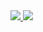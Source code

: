 <a href="https://portal.azure.com/#create/Microsoft.Template/uri/https%3A%2F%2Fraw.githubusercontent.com%2Fkrjhitch%2FARMandDSCDeploy%2Fmaster%2F02_ADDCplus4Members%2Ftemplate.json" target="_blank">
    <img src="http://azuredeploy.net/deploybutton.png"/>
</a>
<a href="http://armviz.io/#/?load=https%3A%2F%2Fraw.githubusercontent.com%2Fkrjhitch%2FARMandDSCDeploy%2Fmaster%2F02_ADDCplus4Members%2Ftemplate.json" target="_blank">
    <img src="http://armviz.io/visualizebutton.png"/>
</a>
